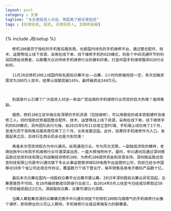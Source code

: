 ```yaml
---
layout: post
category : 文章
tagline: "与天使投资人对话，零距离了解天使投资"
tags : [天使投资, 投资, 天使投资人, 互联网金融]
---
```

{% include JB/setup %}

       修机100是苏宁授权的手机售后服务商，也是国内领先的手机维修平台，通过整合配件、技术、运营等线上线下资源，采用在线下单，线下维修手机的O2O模式，将各个中间流通环节的利润回馈给消费者，以颠覆大众对传统手机维修行业的暴利印象，打造中国手机维修服务O2O行业标杆。

       11月26日修机100上线国内知名股权众筹平台——云筹，1小时内即被抢投一空，本次总融资需求为200万人民币，结果认投额突破145%，最终融资达344万元。



       到底是什么引爆了广大投资人对这一来自广受诟病的手机维修行业项目的巨大热情？值得推敲。

       据悉，修机100立足华强北有深厚的手机资源（包括维修），可以用极低的成本获取硬件及维修工人。同时借助优势基因整合配件、技术、运营等线上线下资源，采用在线下单，线下维修手机的O2O模式，另外团队执行力强，自2015年5月11日成立至PC端、手机端上线仅用了1个月，至成为苏宁易购售后服务商仅用了三个月，业务发展迅猛。此外，如果将手机维修作为入口，发展起来之后，后续衍生商业机会也是大到完美！

       再者本次项目领投方为中兴通讯。纵观通信行业，华为风光无限，一副独孤求败的模样，老牌劲旅中兴布局手机维修行业可谓深谋远虑，一盘大棋悄然布子。届时，中兴通讯将通过深圳微品致远信息科技有限公司战略投资修机100，为修机100提供资金和资源支持。深圳微品致远信息科技有限公司是中兴通讯旗下专业从事运营商领域O2O电商平台运营的公司，目前已经与中国移动10多个省公司达成合作协议，覆盖数万个线下营业厅，每年销售各类电子数码产品数十亿。

       最后本次众筹在国内一线股权众筹平台云筹开展认筹。2015年深圳股权众筹业异军突起，云筹更是势不可挡，在10月融资额成功跻身行业前三，自2014年5月上线至今已经成功帮助近50个项目融资超过2亿元。深耕股权众筹，云筹可谓功力深厚。

       当筹人筹智筹资源的众筹模式携手中兴通讯领投下的修机100和乌烟瘴气的手机维修行业撞个满怀，即将擦出的火花让人期待，手机维修行业或迎来强有力的颠覆者。
